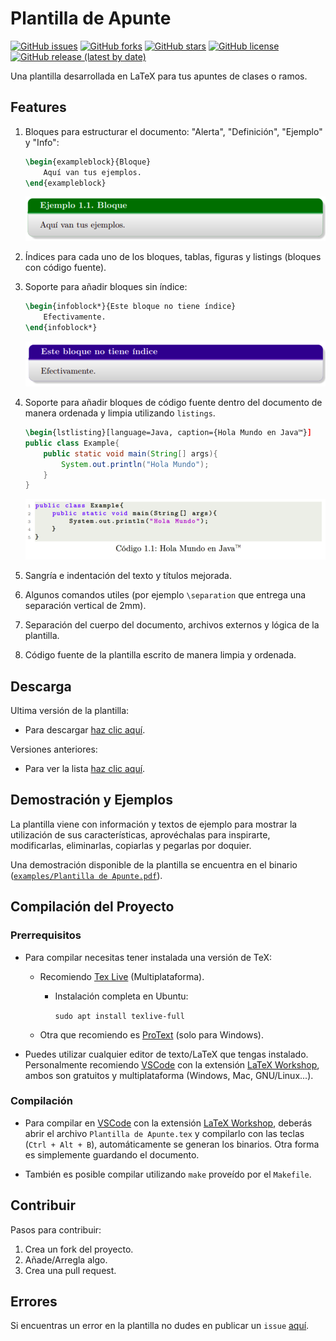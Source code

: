# Plantilla de Apunte

[![GitHub issues](https://img.shields.io/github/issues/rgormcl/Plantilla-de-Apunte)](https://github.com/rgormcl/Plantilla-de-Apunte/issues)
[![GitHub forks](https://img.shields.io/github/forks/rgormcl/Plantilla-de-Apunte)](https://github.com/rgormcl/Plantilla-de-Apunte/network)
[![GitHub stars](https://img.shields.io/github/stars/rgormcl/Plantilla-de-Apunte)](https://github.com/rgormcl/Plantilla-de-Apunte/stargazers)
[![GitHub license](https://img.shields.io/github/license/rgormcl/Plantilla-de-Apunte)](https://github.com/rgormcl/Plantilla-de-Apunte/blob/master/LICENSE)
[![GitHub release (latest by date)](https://img.shields.io/github/v/release/rgormcl/Plantilla-de-Apunte)](https://github.com/rgormcl/Plantilla-de-Apunte/releases)

Una plantilla desarrollada en LaTeX para tus apuntes de clases o ramos.

## Features

1. Bloques para estructurar el documento: "Alerta", "Definición", "Ejemplo" y "Info":  

    ```tex
    \begin{exampleblock}{Bloque}
        Aquí van tus ejemplos.
    \end{exampleblock}
    ```

    ![InfoBlock Example](https://raw.githubusercontent.com/rgormcl/Plantilla-de-Apunte/master/images/ExampleBlock.png)

2. Índices para cada uno de los bloques, tablas, figuras y listings (bloques con código fuente).

3. Soporte para añadir bloques sin índice:  

    ```tex
    \begin{infoblock*}{Este bloque no tiene índice}
        Efectivamente.
    \end{infoblock*}
    ```

    ![InfoBlock* Example](https://raw.githubusercontent.com/rgormcl/Plantilla-de-Apunte/master/images/InfoBlockW.png)

4. Soporte para añadir bloques de código fuente dentro del documento de manera ordenada y limpia utilizando `listings`.

    ```tex
    \begin{lstlisting}[language=Java, caption={Hola Mundo en Java™}]
    public class Example{
        public static void main(String[] args){
            System.out.println("Hola Mundo");
        }
    }
    ```

    ![Listings Example](https://raw.githubusercontent.com/rgormcl/Plantilla-de-Apunte/master/images/Listings.png)

5. Sangría e indentación del texto y títulos mejorada.

6. Algunos comandos utiles (por ejemplo `\separation` que entrega una separación vertical de 2mm).  

7. Separación del cuerpo del documento, archivos externos y lógica de la plantilla.

8. Código fuente de la plantilla escrito de manera limpia y ordenada.

## Descarga

Ultima versión de la plantilla:

- Para descargar [haz clic aquí](https://github.com/rgormcl/Plantilla-de-Apunte/releases/latest/download/Plantilla-Apunte.zip).

Versiones anteriores:

- Para ver la lista [haz clic aquí](https://github.com/rgormcl/Plantilla-de-Apunte/releases/).
  
## Demostración y Ejemplos

La plantilla viene con información y textos de ejemplo para mostrar la utilización de sus características, aprovéchalas para inspirarte, modificarlas, eliminarlas, copiarlas y pegarlas por doquier.

Una demostración disponible de la plantilla se encuentra en el binario ([`examples/Plantilla de Apunte.pdf`](https://github.com/rgormcl/Plantilla-de-Apunte/raw/master/examples/Plantilla%20de%20Apunte.pdf)).

## Compilación del Proyecto

### Prerrequisitos

- Para compilar necesitas tener instalada una versión de TeX:

  - Recomiendo [Tex Live](https://www.tug.org/texlive/) (Multiplataforma).

    - Instalación completa en Ubuntu:  

      `sudo apt install texlive-full`

  - Otra que recomiendo es [ProText](https://www.tug.org/protext/) (solo para Windows).

- Puedes utilizar cualquier editor de texto/LaTeX que tengas instalado.  
Personalmente recomiendo [VSCode](https://code.visualstudio.com/) con la extensión [LaTeX Workshop](https://marketplace.visualstudio.com/items?itemName=James-Yu.latex-workshop), ambos son gratuitos y multiplataforma (Windows, Mac, GNU/Linux...).
  
### Compilación

- Para compilar en [VSCode](https://code.visualstudio.com/) con la extensión [LaTeX Workshop](https://marketplace.visualstudio.com/items?itemName=James-Yu.latex-workshop), deberás abrir el archivo `Plantilla de Apunte.tex` y compilarlo con las teclas (`Ctrl + Alt + B`), automáticamente se generan los binarios. Otra forma es simplemente guardando el documento.

- También es posible compilar utilizando `make` proveído por el `Makefile`.

## Contribuir  

Pasos para contribuir:

1. Crea un fork del proyecto.
2. Añade/Arregla algo.
3. Crea una pull request.  

## Errores

Si encuentras un error en la plantilla no dudes en publicar un `issue` [aquí](https://github.com/rgormcl/Plantilla-de-Apunte/issues).  
